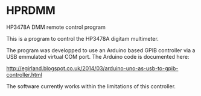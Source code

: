 # HPRDMM
HP3478A DMM remote control program

This is a program to control the HP3478A digitam multimeter.

The program was developped to use an Arduino based GPIB controller via a
USB emmulated virtual COM port. The Arduino code is documented here:

http://egirland.blogspot.co.uk/2014/03/arduino-uno-as-usb-to-gpib-controller.html

The software currently works within the limitations of this controller.
